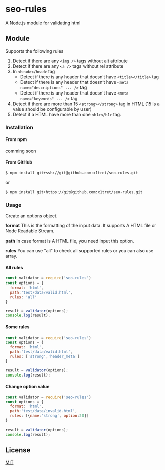 # seo-rules

A [Node.js](https://nodejs.org/) module for validating html

## Module

Supports the following rules
1. Detect if there are any ```<img />``` tags without alt attribute
2. Detect if there are any ```<a />``` tags without rel attribute
3. In ```<head></head>``` tag
   - Detect if there is any header that doesn’t have ```<title></title>``` tag
   - Detect if there is any header that doesn’t have ```<meta name="descriptions" ... />``` tag
   - Detect if there is any header that doesn’t have ```<meta name="keywords" ... />``` tag
4. Detect if there are more than 15 ```<strong></strong>``` tag in HTML (15 is a value should be configurable by user)
5. Detect if a HTML have more than one ```<h1></h1>``` tag.

### Installation

#### From npm

comming soon

#### From GitHub

```sh
$ npm install git+ssh://git@github.com:x1tret/seo-rules.git
```

or

```sh
$ npm install git+https://git@github.com:x1tret/seo-rules.git
```

### Usage

Create an options object.

**format** This is the formatting of the input data. It supports A HTML file or Node Readable Stream.

**path** In case format is A HTML file, you need input this option.

**rules** You can use "all" to check all supported rules or you can also use array.

#### All rules

```JavaScript
const validator = require('seo-rules')
const options = {
  format: 'html',
  path:'test/data/valid.html',
  rules: 'all'
}

result = validator(options);
console.log(result);

```

#### Some rules

```JavaScript
const validator = require('seo-rules')
const options = {
  format: 'html',
  path:'test/data/valid.html',
  rules: ['strong','header_meta']
}

result = validator(options);
console.log(result);

```

#### Change option value

```JavaScript
const validator = require('seo-rules')
const options = {
  format: 'html',
  path:'test/data/invalid.html',
  rules: [{name:'strong', option:20}]
}

result = validator(options);
console.log(result);

```

## License

[MIT](LICENSE)